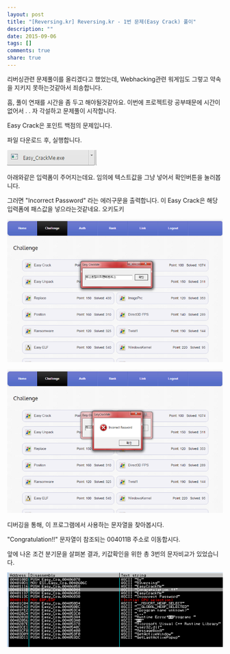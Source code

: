 ```yaml
---
layout: post
title: "[Reversing.kr] Reversing.kr - 1번 문제(Easy Crack) 풀이"
description: ""
date: 2015-09-06
tags: []
comments: true
share: true
---
```


리버싱관련 문제풀이를 올리겠다고 했었는데, Webhacking관련 워게임도 그렇고 약속을 지키지 못하는것같아서 죄송합니다.

흠, 풀이 연재를 시간을 좀 두고 해야될것같아요. 이번에 프로젝트랑 공부때문에 시간이 없어서 . . 자 각설하고 문제풀이 시작합니다.

  

Easy Crack은 포인트 백점의 문제입니다.

파일 다운로드 후, 실행합니다.

  

  

![](/assets/images/posts/71/255A795055EB2EE2011221.PNG)

  

  

  

아래와같은 입력폼이 주어지는데요. 임의에 텍스트값을 그냥 넣어서 확인버튼을 눌러봅니다.

그러면 "Incorrect Password" 라는 에러구문을 출력합니다. 이 Easy Crack은 해당 입력폼에 패스값을 넣으라는것같네요.
오키도키

  

![](/assets/images/posts/71/226FCE4B55EB2EB20AD820.PNG)

  

  

![](/assets/images/posts/71/2371464B55EB2EB5090FF3.PNG)

  

  

디버깅을 통해, 이 프로그램에서 사용하는 문자열을 찾아봅시다.

"Congratulation!!" 문자열이 참조되는 004011B 주소로 이동합시다.

앞에 나온 조건 분기문을 살펴본 결과, 키값확인을 위한 총 3번의 문자비교가 있었습니다.

  

![](/assets/images/posts/71/226F464A55EB2FAF0E084F.PNG)

  

  

  

  


